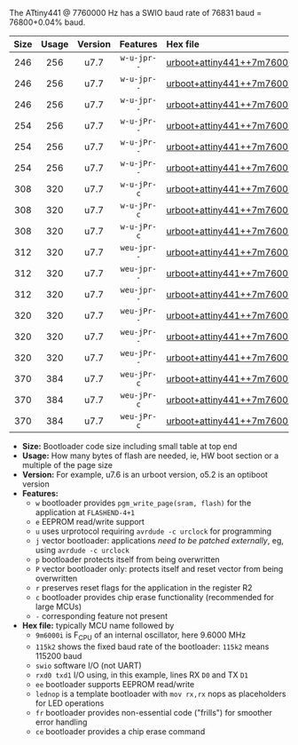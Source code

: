 The ATtiny441 @ 7760000 Hz has a SWIO baud rate of 76831 baud = 76800+0.04% baud.

|Size|Usage|Version|Features|Hex file|
|:-:|:-:|:-:|:-:|:--|
|246|256|u7.7|`w-u-jpr--`|[urboot+attiny441++7m7600i+++76k8_swio_rxa2_txa1_lednop.hex](https://raw.githubusercontent.com/stefanrueger/urboot.hex/main/mcus/attiny441/internal_oscillator/fint++7m7600_Hz/br+++76k8_bps/urboot+attiny441++7m7600i+++76k8_swio_rxa2_txa1_lednop.hex)|
|246|256|u7.7|`w-u-jpr--`|[urboot+attiny441++7m7600i+++76k8_swio_rxa4_txa5_lednop.hex](https://raw.githubusercontent.com/stefanrueger/urboot.hex/main/mcus/attiny441/internal_oscillator/fint++7m7600_Hz/br+++76k8_bps/urboot+attiny441++7m7600i+++76k8_swio_rxa4_txa5_lednop.hex)|
|246|256|u7.7|`w-u-jpr--`|[urboot+attiny441++7m7600i+++76k8_swio_rxb2_txa7_lednop.hex](https://raw.githubusercontent.com/stefanrueger/urboot.hex/main/mcus/attiny441/internal_oscillator/fint++7m7600_Hz/br+++76k8_bps/urboot+attiny441++7m7600i+++76k8_swio_rxb2_txa7_lednop.hex)|
|254|256|u7.7|`w-u-jPr--`|[urboot+attiny441++7m7600i+++76k8_swio_rxa2_txa1.hex](https://raw.githubusercontent.com/stefanrueger/urboot.hex/main/mcus/attiny441/internal_oscillator/fint++7m7600_Hz/br+++76k8_bps/urboot+attiny441++7m7600i+++76k8_swio_rxa2_txa1.hex)|
|254|256|u7.7|`w-u-jPr--`|[urboot+attiny441++7m7600i+++76k8_swio_rxa4_txa5.hex](https://raw.githubusercontent.com/stefanrueger/urboot.hex/main/mcus/attiny441/internal_oscillator/fint++7m7600_Hz/br+++76k8_bps/urboot+attiny441++7m7600i+++76k8_swio_rxa4_txa5.hex)|
|254|256|u7.7|`w-u-jPr--`|[urboot+attiny441++7m7600i+++76k8_swio_rxb2_txa7.hex](https://raw.githubusercontent.com/stefanrueger/urboot.hex/main/mcus/attiny441/internal_oscillator/fint++7m7600_Hz/br+++76k8_bps/urboot+attiny441++7m7600i+++76k8_swio_rxb2_txa7.hex)|
|308|320|u7.7|`w-u-jPr-c`|[urboot+attiny441++7m7600i+++76k8_swio_rxa2_txa1_lednop_fr_ce.hex](https://raw.githubusercontent.com/stefanrueger/urboot.hex/main/mcus/attiny441/internal_oscillator/fint++7m7600_Hz/br+++76k8_bps/urboot+attiny441++7m7600i+++76k8_swio_rxa2_txa1_lednop_fr_ce.hex)|
|308|320|u7.7|`w-u-jPr-c`|[urboot+attiny441++7m7600i+++76k8_swio_rxa4_txa5_lednop_fr_ce.hex](https://raw.githubusercontent.com/stefanrueger/urboot.hex/main/mcus/attiny441/internal_oscillator/fint++7m7600_Hz/br+++76k8_bps/urboot+attiny441++7m7600i+++76k8_swio_rxa4_txa5_lednop_fr_ce.hex)|
|308|320|u7.7|`w-u-jPr-c`|[urboot+attiny441++7m7600i+++76k8_swio_rxb2_txa7_lednop_fr_ce.hex](https://raw.githubusercontent.com/stefanrueger/urboot.hex/main/mcus/attiny441/internal_oscillator/fint++7m7600_Hz/br+++76k8_bps/urboot+attiny441++7m7600i+++76k8_swio_rxb2_txa7_lednop_fr_ce.hex)|
|312|320|u7.7|`weu-jpr--`|[urboot+attiny441++7m7600i+++76k8_swio_rxa2_txa1_ee_lednop.hex](https://raw.githubusercontent.com/stefanrueger/urboot.hex/main/mcus/attiny441/internal_oscillator/fint++7m7600_Hz/br+++76k8_bps/urboot+attiny441++7m7600i+++76k8_swio_rxa2_txa1_ee_lednop.hex)|
|312|320|u7.7|`weu-jpr--`|[urboot+attiny441++7m7600i+++76k8_swio_rxa4_txa5_ee_lednop.hex](https://raw.githubusercontent.com/stefanrueger/urboot.hex/main/mcus/attiny441/internal_oscillator/fint++7m7600_Hz/br+++76k8_bps/urboot+attiny441++7m7600i+++76k8_swio_rxa4_txa5_ee_lednop.hex)|
|312|320|u7.7|`weu-jpr--`|[urboot+attiny441++7m7600i+++76k8_swio_rxb2_txa7_ee_lednop.hex](https://raw.githubusercontent.com/stefanrueger/urboot.hex/main/mcus/attiny441/internal_oscillator/fint++7m7600_Hz/br+++76k8_bps/urboot+attiny441++7m7600i+++76k8_swio_rxb2_txa7_ee_lednop.hex)|
|320|320|u7.7|`weu-jPr--`|[urboot+attiny441++7m7600i+++76k8_swio_rxa2_txa1_ee.hex](https://raw.githubusercontent.com/stefanrueger/urboot.hex/main/mcus/attiny441/internal_oscillator/fint++7m7600_Hz/br+++76k8_bps/urboot+attiny441++7m7600i+++76k8_swio_rxa2_txa1_ee.hex)|
|320|320|u7.7|`weu-jPr--`|[urboot+attiny441++7m7600i+++76k8_swio_rxa4_txa5_ee.hex](https://raw.githubusercontent.com/stefanrueger/urboot.hex/main/mcus/attiny441/internal_oscillator/fint++7m7600_Hz/br+++76k8_bps/urboot+attiny441++7m7600i+++76k8_swio_rxa4_txa5_ee.hex)|
|320|320|u7.7|`weu-jPr--`|[urboot+attiny441++7m7600i+++76k8_swio_rxb2_txa7_ee.hex](https://raw.githubusercontent.com/stefanrueger/urboot.hex/main/mcus/attiny441/internal_oscillator/fint++7m7600_Hz/br+++76k8_bps/urboot+attiny441++7m7600i+++76k8_swio_rxb2_txa7_ee.hex)|
|370|384|u7.7|`weu-jPr-c`|[urboot+attiny441++7m7600i+++76k8_swio_rxa2_txa1_ee_lednop_fr_ce.hex](https://raw.githubusercontent.com/stefanrueger/urboot.hex/main/mcus/attiny441/internal_oscillator/fint++7m7600_Hz/br+++76k8_bps/urboot+attiny441++7m7600i+++76k8_swio_rxa2_txa1_ee_lednop_fr_ce.hex)|
|370|384|u7.7|`weu-jPr-c`|[urboot+attiny441++7m7600i+++76k8_swio_rxa4_txa5_ee_lednop_fr_ce.hex](https://raw.githubusercontent.com/stefanrueger/urboot.hex/main/mcus/attiny441/internal_oscillator/fint++7m7600_Hz/br+++76k8_bps/urboot+attiny441++7m7600i+++76k8_swio_rxa4_txa5_ee_lednop_fr_ce.hex)|
|370|384|u7.7|`weu-jPr-c`|[urboot+attiny441++7m7600i+++76k8_swio_rxb2_txa7_ee_lednop_fr_ce.hex](https://raw.githubusercontent.com/stefanrueger/urboot.hex/main/mcus/attiny441/internal_oscillator/fint++7m7600_Hz/br+++76k8_bps/urboot+attiny441++7m7600i+++76k8_swio_rxb2_txa7_ee_lednop_fr_ce.hex)|

- **Size:** Bootloader code size including small table at top end
- **Usage:** How many bytes of flash are needed, ie, HW boot section or a multiple of the page size
- **Version:** For example, u7.6 is an urboot version, o5.2 is an optiboot version
- **Features:**
  + `w` bootloader provides `pgm_write_page(sram, flash)` for the application at `FLASHEND-4+1`
  + `e` EEPROM read/write support
  + `u` uses urprotocol requiring `avrdude -c urclock` for programming
  + `j` vector bootloader: applications *need to be patched externally*, eg, using `avrdude -c urclock`
  + `p` bootloader protects itself from being overwritten
  + `P` vector bootloader only: protects itself and reset vector from being overwritten
  + `r` preserves reset flags for the application in the register R2
  + `c` bootloader provides chip erase functionality (recommended for large MCUs)
  + `-` corresponding feature not present
- **Hex file:** typically MCU name followed by
  + `9m6000i` is F<sub>CPU</sub> of an internal oscillator, here 9.6000 MHz
  + `115k2` shows the fixed baud rate of the bootloader: `115k2` means 115200 baud
  + `swio` software I/O (not UART)
  + `rxd0 txd1` I/O using, in this example, lines RX `D0` and TX `D1`
  + `ee` bootloader supports EEPROM read/write
  + `lednop` is a template bootloader with `mov rx,rx` nops as placeholders for LED operations
  + `fr` bootloader provides non-essential code ("frills") for smoother error handling
  + `ce` bootloader provides a chip erase command
